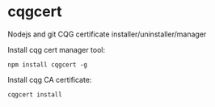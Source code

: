# cqgcert
Nodejs and git CQG certificate installer/uninstaller/manager

Install cqg cert manager tool:
```
npm install cqgcert -g
```
Install cqg CA certificate:
```
cqgcert install
```
